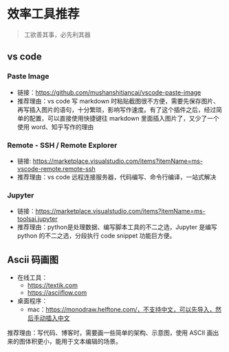 # 效率工具推荐
> 工欲善其事，必先利其器

## vs code

### Paste Image
* 链接：https://github.com/mushanshitiancai/vscode-paste-image
* 推荐理由：vs code 写 markdown 时粘贴截图很不方便，需要先保存图片、再写插入图片的语句，十分繁琐，影响写作速度。有了这个插件之后，经过简单的配置，可以直接使用快捷键往 markdown 里面插入图片了，又少了一个使用 word、知乎写作的理由

### Remote - SSH / Remote Explorer
* 链接: https://marketplace.visualstudio.com/items?itemName=ms-vscode-remote.remote-ssh
* 推荐理由：vs code 远程连接服务器，代码编写、命令行编译，一站式解决

### Jupyter
* 链接：https://marketplace.visualstudio.com/items?itemName=ms-toolsai.jupyter
* 推荐理由：python是处理数据、编写脚本工具的不二之选，Jupyter 是编写 python 的不二之选，分段执行 code snippet 功能巨方便。

## Ascii 码画图

* 在线工具：
  * https://textik.com
  * https://asciiflow.com
* 桌面程序：
  * mac：https://monodraw.helftone.com/，不支持中文，可以先导入，然后手动插入中文

推荐理由：写代码、博客时，需要画一些简单的架构、示意图，使用 ASCII 画出来的图体积更小，能用于文本编辑的场景。
